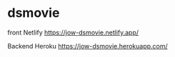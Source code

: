 # dsmovie

front Netlify
https://jow-dsmovie.netlify.app/

Backend Heroku
https://jow-dsmovie.herokuapp.com/
